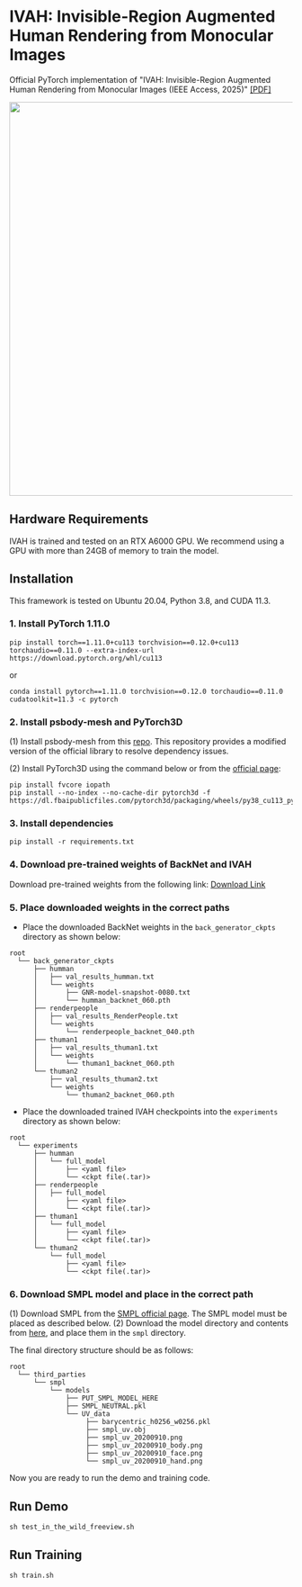 # IVAH: Invisible-Region Augmented Human Rendering from Monocular Images
Official PyTorch implementation of "IVAH: Invisible-Region Augmented Human Rendering from Monocular Images (IEEE Access, 2025)"
[[PDF]](https://ieeexplore.ieee.org/stamp/stamp.jsp?tp=&arnumber=11192415)
<!-- ![itw](assets/itw_example.png) -->

<p align="center">
    <img src="assets/itw_example.jpg" width="700px"/>
</p>

## Hardware Requirements
IVAH is trained and tested on an RTX A6000 GPU. We recommend using a GPU with more than 24GB of memory to train the model.

## Installation
This framework is tested on Ubuntu 20.04, Python 3.8, and CUDA 11.3.

### 1. Install PyTorch 1.11.0
```
pip install torch==1.11.0+cu113 torchvision==0.12.0+cu113 torchaudio==0.11.0 --extra-index-url https://download.pytorch.org/whl/cu113
```
or
```
conda install pytorch==1.11.0 torchvision==0.12.0 torchaudio==0.11.0 cudatoolkit=11.3 -c pytorch
```

### 2. Install psbody-mesh and PyTorch3D
(1) Install psbody-mesh from this [repo](https://github.com/MarilynKeller/mesh). This repository provides a modified version of the official library to resolve dependency issues.

(2) Install PyTorch3D using the command below or from the [official page](https://github.com/facebookresearch/pytorch3d/blob/main/INSTALL.md):

```
pip install fvcore iopath
pip install --no-index --no-cache-dir pytorch3d -f https://dl.fbaipublicfiles.com/pytorch3d/packaging/wheels/py38_cu113_pyt1110/download.html
```

### 3. Install dependencies
```
pip install -r requirements.txt
```

### 4. Download pre-trained weights of BackNet and IVAH

Download pre-trained weights from the following link:
[Download Link](https://www.dropbox.com/scl/fo/gzthflt7klqzjtiaxnvgn/AHAXkJSsEG0l57uiEPLT3d8?rlkey=mch033t1qsqobwlcry33btz6t&st=2su67umf&dl=0)

### 5. Place downloaded weights in the correct paths

* Place the downloaded BackNet weights in the `back_generator_ckpts` directory as shown below:
```
root
  └── back_generator_ckpts
      ├── humman
      │   ├── val_results_humman.txt
      │   └── weights
      │       ├── GNR-model-snapshot-0080.txt
      │       └── humman_backnet_060.pth
      ├── renderpeople
      │   ├── val_results_RenderPeople.txt
      │   └── weights
      │       └── renderpeople_backnet_040.pth
      ├── thuman1
      │   ├── val_results_thuman1.txt
      │   └── weights
      │       └── thuman1_backnet_060.pth
      └── thuman2
          ├── val_results_thuman2.txt
          └── weights
              └── thuman2_backnet_060.pth
```
* Place the downloaded trained IVAH checkpoints into the `experiments` directory as shown below:
```
root
  └── experiments
      ├── humman
      │   └── full_model
      │       ├── <yaml file>
      │       └── <ckpt file(.tar)>
      ├── renderpeople
      │   ├── full_model
      │       ├── <yaml file>
      │       └── <ckpt file(.tar)>
      ├── thuman1
      │   └── full_model
      │       ├── <yaml file>
      │       └── <ckpt file(.tar)>
      └── thuman2
          └── full_model
              ├── <yaml file>
              └── <ckpt file(.tar)>
```

### 6. Download SMPL model and place in the correct path

(1) Download SMPL from the [SMPL official page](https://smpl.is.tue.mpg.de/). The SMPL model must be placed as described below.
(2) Download the model directory and contents from [here](https://www.dropbox.com/scl/fo/gzthflt7klqzjtiaxnvgn/AHAXkJSsEG0l57uiEPLT3d8?rlkey=mch033t1qsqobwlcry33btz6t&st=2su67umf&dl=0), and place them in the `smpl` directory.

The final directory structure should be as follows:
```
root
  └── third_parties
      └── smpl
          └── models
              ├── PUT_SMPL_MODEL_HERE
              ├── SMPL_NEUTRAL.pkl
              └── UV_data
                   ├── barycentric_h0256_w0256.pkl
                   ├── smpl_uv.obj
                   ├── smpl_uv_20200910.png
                   ├── smpl_uv_20200910_body.png
                   ├── smpl_uv_20200910_face.png
                   └── smpl_uv_20200910_hand.png
```

Now you are ready to run the demo and training code.

## Run Demo

```
sh test_in_the_wild_freeview.sh
```

## Run Training
```
sh train.sh
```
